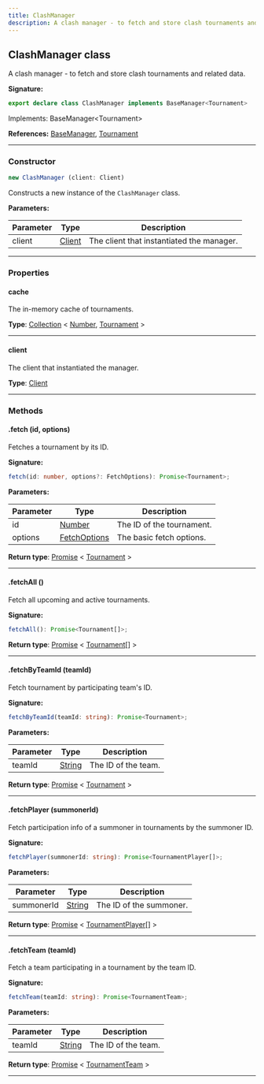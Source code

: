 ```yaml
---
title: ClashManager
description: A clash manager - to fetch and store clash tournaments and related data.
---
```


## ClashManager class

A clash manager - to fetch and store clash tournaments and related data.

**Signature:**

```ts
export declare class ClashManager implements BaseManager<Tournament> 
```

Implements: BaseManager<Tournament\>

**References:** [BaseManager](/shieldbow/api/BaseManager.md), [Tournament](/shieldbow/api/Tournament.md)

---

### Constructor

```ts
new ClashManager (client: Client)
```

Constructs a new instance of the `ClashManager` class.

**Parameters:**

| Parameter | Type | Description |
| --------- | ---- | ----------- |
| client | [Client](/shieldbow/api/Client.md) | The client that instantiated the manager. |
---

### Properties

#### cache

The in-memory cache of tournaments.



**Type**: [Collection](https://discord.js.org/#/docs/collection/stable/class/Collection) \< [Number](https://developer.mozilla.org/en-US/docs/Web/JavaScript/Reference/Global_Objects/Number), [Tournament](/shieldbow/api/Tournament.md) \>

---

#### client

The client that instantiated the manager.



**Type**: [Client](/shieldbow/api/Client.md)

---

### Methods

#### .fetch (id, options)

Fetches a tournament by its ID.




**Signature:**

```ts
fetch(id: number, options?: FetchOptions): Promise<Tournament>;
```

**Parameters:**

| Parameter | Type | Description |
| --------- | ---- | ----------- |
| id | [Number](https://developer.mozilla.org/en-US/docs/Web/JavaScript/Reference/Global_Objects/Number) | The ID of the tournament. |
| options | [FetchOptions](/shieldbow/api/FetchOptions.md) | The basic fetch options. |

**Return type**: [Promise](https://developer.mozilla.org/en-US/docs/Web/JavaScript/Reference/Global_Objects/Promise) \< [Tournament](/shieldbow/api/Tournament.md) \>

---

#### .fetchAll ()

Fetch all upcoming and active tournaments.



**Signature:**

```ts
fetchAll(): Promise<Tournament[]>;
```


**Return type**: [Promise](https://developer.mozilla.org/en-US/docs/Web/JavaScript/Reference/Global_Objects/Promise) \< [Tournament](/shieldbow/api/Tournament.md)[] \>

---

#### .fetchByTeamId (teamId)

Fetch tournament by participating team's ID.




**Signature:**

```ts
fetchByTeamId(teamId: string): Promise<Tournament>;
```

**Parameters:**

| Parameter | Type | Description |
| --------- | ---- | ----------- |
| teamId | [String](https://developer.mozilla.org/en-US/docs/Web/JavaScript/Reference/Global_Objects/String) | The ID of the team. |

**Return type**: [Promise](https://developer.mozilla.org/en-US/docs/Web/JavaScript/Reference/Global_Objects/Promise) \< [Tournament](/shieldbow/api/Tournament.md) \>

---

#### .fetchPlayer (summonerId)

Fetch participation info of a summoner in tournaments by the summoner ID.




**Signature:**

```ts
fetchPlayer(summonerId: string): Promise<TournamentPlayer[]>;
```

**Parameters:**

| Parameter | Type | Description |
| --------- | ---- | ----------- |
| summonerId | [String](https://developer.mozilla.org/en-US/docs/Web/JavaScript/Reference/Global_Objects/String) | The ID of the summoner. |

**Return type**: [Promise](https://developer.mozilla.org/en-US/docs/Web/JavaScript/Reference/Global_Objects/Promise) \< [TournamentPlayer](/shieldbow/api/TournamentPlayer.md)[] \>

---

#### .fetchTeam (teamId)

Fetch a team participating in a tournament by the team ID.




**Signature:**

```ts
fetchTeam(teamId: string): Promise<TournamentTeam>;
```

**Parameters:**

| Parameter | Type | Description |
| --------- | ---- | ----------- |
| teamId | [String](https://developer.mozilla.org/en-US/docs/Web/JavaScript/Reference/Global_Objects/String) | The ID of the team. |

**Return type**: [Promise](https://developer.mozilla.org/en-US/docs/Web/JavaScript/Reference/Global_Objects/Promise) \< [TournamentTeam](/shieldbow/api/TournamentTeam.md) \>

---

